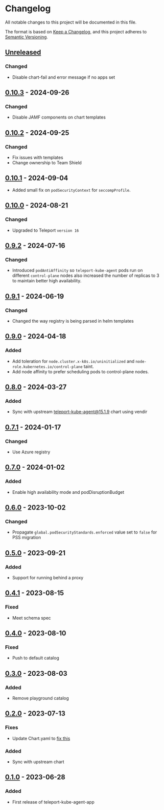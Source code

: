 # Changelog

All notable changes to this project will be documented in this file.

The format is based on [Keep a Changelog](https://keepachangelog.com/en/1.0.0/),
and this project adheres to [Semantic Versioning](https://semver.org/spec/v2.0.0.html).

## [Unreleased]

### Changed

- Disable chart-fail and error message if no apps set

## [0.10.3] - 2024-09-26

### Changed

- Disable JAMF components on chart templates

## [0.10.2] - 2024-09-25

### Changed

- Fix issues with templates
- Change ownership to Team Shield

## [0.10.1] - 2024-09-04

- Added small fix on `podSecurityContext` for `seccompProfile`.

## [0.10.0] - 2024-08-21

### Changed

- Upgraded to Teleport `version 16`

## [0.9.2] - 2024-07-16

### Changed
- Introduced `podAntiAffinity` so `teleport-kube-agent` pods run on different `control-plane` nodes also increased the number of replicas to 3 to maintain better high availability.

## [0.9.1] - 2024-06-19

### Changed

- Changed the way registry is being parsed in helm templates

## [0.9.0] - 2024-04-18

### Added
- Add toleration for `node.cluster.x-k8s.io/uninitialized` and `node-role.kubernetes.io/control-plane` taint.
- Add node affinity to prefer scheduling pods to control-plane nodes.

## [0.8.0] - 2024-03-27

### Added
- Sync with upstream teleport-kube-agent@15.1.9 chart using vendir

## [0.7.1] - 2024-01-17

### Changed

- Use Azure registry

## [0.7.0] - 2024-01-02

### Added
- Enable high availability mode and podDisruptionBudget

## [0.6.0] - 2023-10-02

### Changed
- Propagate `global.podSecurityStandards.enforced` value set to `false` for PSS migration

## [0.5.0] - 2023-09-21

### Added
- Support for running behind a proxy

## [0.4.1] - 2023-08-15

### Fixed
- Meet schema spec

## [0.4.0] - 2023-08-10

### Fixed

- Push to default catalog

## [0.3.0] - 2023-08-03

### Added
- Remove playground catalog

## [0.2.0] - 2023-07-13

### Fixes
- Update Chart.yaml to [fix this](https://app.circleci.com/pipelines/github/giantswarm/teleport-kube-agent-app/1/workflows/e58da8df-838e-4118-9411-522ed1dec2ec/jobs/1)

### Added
- Sync with upstream chart

## [0.1.0] - 2023-06-28

### Added
- First release of teleport-kube-agent-app

[Unreleased]: https://github.com/giantswarm/teleport-kube-agent-app/compare/v0.10.3...HEAD
[0.10.3]: https://github.com/giantswarm/teleport-kube-agent-app/compare/v0.10.2...v0.10.3
[0.10.2]: https://github.com/giantswarm/teleport-kube-agent-app/compare/v0.10.1...v0.10.2
[0.10.1]: https://github.com/giantswarm/teleport-kube-agent-app/compare/v0.10.0...v0.10.1
[0.10.0]: https://github.com/giantswarm/teleport-kube-agent-app/compare/v0.9.2...v0.10.0
[0.9.2]: https://github.com/giantswarm/teleport-kube-agent-app/compare/v0.9.1...v0.9.2
[0.9.1]: https://github.com/giantswarm/teleport-kube-agent-app/compare/v0.9.0...v0.9.1
[0.9.0]: https://github.com/giantswarm/teleport-kube-agent-app/compare/v0.8.0...v0.9.0
[0.8.0]: https://github.com/giantswarm/teleport-kube-agent-app/compare/v0.7.1...v0.8.0
[0.7.1]: https://github.com/giantswarm/teleport-kube-agent-app/compare/v0.7.0...v0.7.1
[0.7.0]: https://github.com/giantswarm/teleport-kube-agent-app/compare/v0.6.0...v0.7.0
[0.6.0]: https://github.com/giantswarm/teleport-kube-agent-app/compare/v0.5.0...v0.6.0
[0.5.0]: https://github.com/giantswarm/teleport-kube-agent-app/compare/v0.4.1...v0.5.0
[0.4.1]: https://github.com/giantswarm/teleport-kube-agent-app/compare/v0.4.0...v0.4.1
[0.4.0]: https://github.com/giantswarm/teleport-kube-agent-app/compare/v0.3.0...v0.4.0
[0.3.0]: https://github.com/giantswarm/teleport-kube-agent-app/compare/v0.2.0...v0.3.0
[0.2.0]: https://github.com/giantswarm/teleport-kube-agent-app/compare/v0.1.0...v0.2.0
[0.1.0]: https://github.com/giantswarm/teleport-kube-agent-app/compare/v0.0.0...v0.1.0
